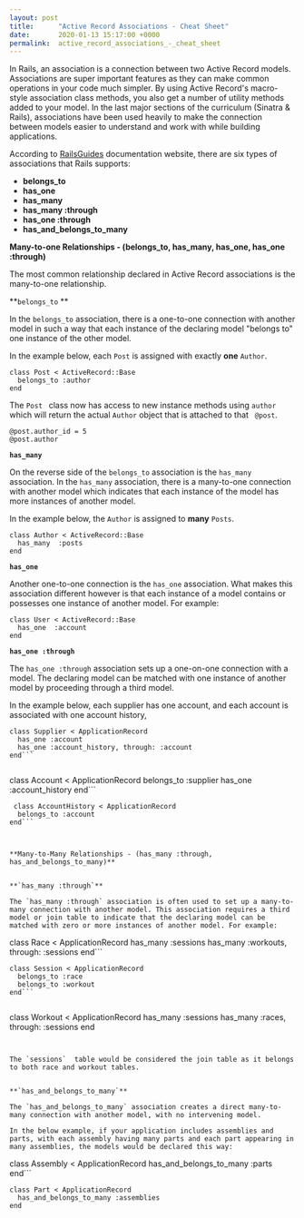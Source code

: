 ```yaml
---
layout: post
title:      "Active Record Associations - Cheat Sheet"
date:       2020-01-13 15:17:00 +0000
permalink:  active_record_associations_-_cheat_sheet
---
```



In Rails, an association is a connection between two Active Record models. Associations are super important features as they can make common operations in your code much simpler. By using Active Record's macro-style association class methods, you also get a number of utility methods added to your model. In the last major sections of the curriculum (Sinatra & Rails), associations have been used heavily to make the connection between models easier to understand and work with while building applications. 

According to [RailsGuides](http://https://guides.rubyonrails.org/association_basics.html) documentation website, there are six types of associations that Rails supports:

* **belongs_to**
* **has_one**
* **has_many**
* **has_many :through**
* **has_one :through**
* **has_and_belongs_to_many**



**Many-to-one Relationships - (belongs_to, has_many, has_one, has_one :through)**

The most common relationship declared in Active Record associations is the many-to-one relationship. 

**`belongs_to` **

In the `belongs_to` association, there is a one-to-one connection with another model in such a way that each instance of the declaring model "belongs to" one instance of the other model.

In the example below, each `Post` is assigned with exactly **one** `Author`.

```
class Post < ActiveRecord::Base
  belongs_to :author
end
```
The `Post ` class now has access to new instance methods using `author` which will return the actual `Author` object that is attached to that ` @post`.

```
@post.author_id = 5
@post.author
```

**`has_many`**

On the reverse side of the `belongs_to` association is the `has_many` association. In the `has_many` association, there is a many-to-one connection with another model which indicates that each instance of the model has more instances of another model.

In the example below, the `Author` is assigned to **many** `Posts`.

```
class Author < ActiveRecord::Base
  has_many  :posts
end
```

**`has_one`**

Another one-to-one connection is the `has_one` association. What makes this association different however is that each instance of a model contains or possesses one instance of another model. For example:

```
class User < ActiveRecord::Base
  has_one  :account
end
```

**`has_one :through`**

The `has_one :through` association sets up a one-on-one connection with a model. The declaring model can be matched with one instance of another model by proceeding through a third model.

In the example below, each supplier has one account, and each account is associated with one account history,

```
class Supplier < ApplicationRecord
  has_one :account
  has_one :account_history, through: :account
end```
 
```
class Account < ApplicationRecord
  belongs_to :supplier
  has_one :account_history
end```
 
```
 class AccountHistory < ApplicationRecord
  belongs_to :account
end```



**Many-to-Many Relationships - (has_many :through, has_and_belongs_to_many)**


**`has_many :through`**

The `has_many :through` association is often used to set up a many-to-many connection with another model. This association requires a third model or join table to indicate that the declaring model can be matched with zero or more instances of another model. For example: 

```
class Race < ApplicationRecord
  has_many :sessions
  has_many :workouts, through: :sessions
end```
 
```
class Session < ApplicationRecord
  belongs_to :race
  belongs_to :workout
end```
 
```
class Workout < ApplicationRecord
  has_many :sessions
  has_many :races, through: :sessions
end
```


The `sessions`  table would be considered the join table as it belongs to both race and workout tables.


**`has_and_belongs_to_many`**

The `has_and_belongs_to_many` association creates a direct many-to-many connection with another model, with no intervening model. 

In the below example, if your application includes assemblies and parts, with each assembly having many parts and each part appearing in many assemblies, the models would be declared this way:

```
class Assembly < ApplicationRecord
  has_and_belongs_to_many :parts
end```
 
```
class Part < ApplicationRecord
  has_and_belongs_to_many :assemblies
end
```




